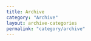 ```yaml
---
title: Archive
category: "Archive"
layout: archive-categories
permalink: "category/archive"
---
```

